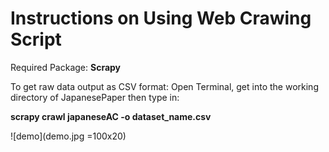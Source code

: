 # Instructions on Using Web Crawing Script

Required Package: **Scrapy**

To get raw data output as CSV format: Open Terminal, get into the working directory of JapanesePaper then type in: 

**scrapy crawl japaneseAC -o dataset_name.csv**

![demo](demo.jpg =100x20)
